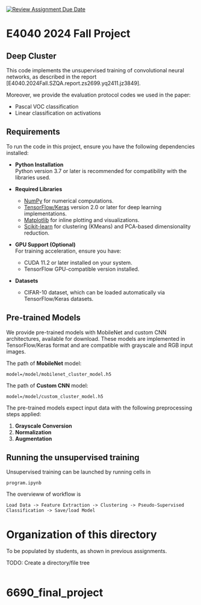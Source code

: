 [![Review Assignment Due Date](https://classroom.github.com/assets/deadline-readme-button-22041afd0340ce965d47ae6ef1cefeee28c7c493a6346c4f15d667ab976d596c.svg)](https://classroom.github.com/a/cZnpr7Ns)
# E4040 2024 Fall Project
## Deep Cluster
This code implements the unsupervised training of convolutional neural networks, as described in the report [E4040.2024Fall.SZQA.report.zs2699.yq2411.jz3849].

Moreover, we provide the evaluation protocol codes we used in the paper:
* Pascal VOC classification
* Linear classification on activations

## Requirements
To run the code in this project, ensure you have the following dependencies installed:

- **Python Installation**  
  Python version 3.7 or later is recommended for compatibility with the libraries used.

- **Required Libraries**  
  - [NumPy](https://numpy.org/) for numerical computations.
  - [TensorFlow/Keras](https://www.tensorflow.org/) version 2.0 or later for deep learning implementations.
  - [Matplotlib](https://matplotlib.org/) for inline plotting and visualizations.
  - [Scikit-learn](https://scikit-learn.org/) for clustering (KMeans) and PCA-based dimensionality reduction.

- **GPU Support (Optional)**  
  For training acceleration, ensure you have:
  - CUDA 11.2 or later installed on your system.
  - TensorFlow GPU-compatible version installed.

- **Datasets**  
  - CIFAR-10 dataset, which can be loaded automatically via TensorFlow/Keras datasets.
 
## Pre-trained Models

We provide pre-trained models with MobileNet and custom CNN architectures, available for download. These models are implemented in TensorFlow/Keras format and are compatible with grayscale and RGB input images.

The path of **MobileNet** model:
```
model=/model/mobilenet_cluster_model.h5
```
The path of **Custom CNN** model:
```
model=/model/custom_cluster_model.h5
```
The pre-trained models expect input data with the following preprocessing steps applied:
1. **Grayscale Conversion**  
2. **Normalization**  
3. **Augmentation**

## Running the unsupervised training
Unsupervised training can be launched by running cells in
```
program.ipynb
```
The overvieww of workflow is
```
Load Data -> Feature Extraction -> Clustering -> Pseudo-Supervised Classification -> Save/load Model
```

# Organization of this directory
To be populated by students, as shown in previous assignments.

TODO: Create a directory/file tree
```

```
# 6690_final_project
